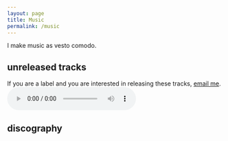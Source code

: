 ```yaml
---
layout: page
title: Music
permalink: /music
---
```


I make music as vesto comodo.

## unreleased tracks

If you are a label and you are interested in releasing these tracks, <a href = "mailto: alberto.gianelli1@gmail.com">email me</a>.
<audio controls>
  <source src="{{ site.baseurl }}/assets/music/vivo-demo-1.mp3" type="audio/mpeg">
  Your browser does not support the audio element.
</audio>

## discography


